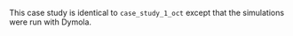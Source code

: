 This case study is identical to `case_study_1_oct` except that
the simulations were run with Dymola.
